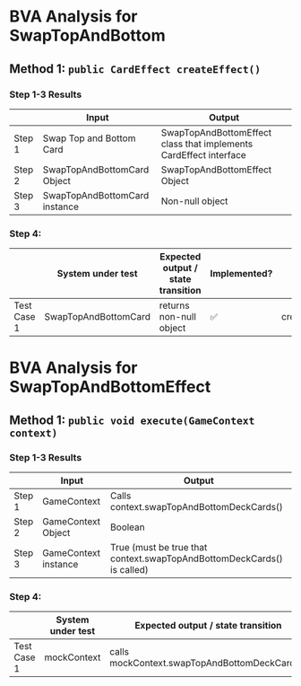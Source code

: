 # BVA Analysis for SwapTopAndBottom

## Method 1: `public CardEffect createEffect()`

### Step 1-3 Results

|        | Input                         | Output                                                            |
|--------|-------------------------------|-------------------------------------------------------------------|
| Step 1 | Swap Top and Bottom Card      | SwapTopAndBottomEffect class that implements CardEffect interface |
| Step 2 | SwapTopAndBottomCard Object   | SwapTopAndBottomEffect Object                                     |
| Step 3 | SwapTopAndBottomCard instance | Non-null object                                                   |

### Step 4:

|             | System under test    | Expected output / state transition | Implemented?       | Test name                                              |
|-------------|----------------------|------------------------------------|--------------------|--------------------------------------------------------|
| Test Case 1 | SwapTopAndBottomCard | returns non-null object            | :white_check_mark: | createEffect_swapTopAndBottomCard_returnsNonNullEffect |

# BVA Analysis for SwapTopAndBottomEffect

## Method 1: `public void execute(GameContext context)`

### Step 1-3 Results

|        | Input                | Output                                                                 |
|--------|----------------------|------------------------------------------------------------------------|
| Step 1 | GameContext          | Calls context.swapTopAndBottomDeckCards()                              |
| Step 2 | GameContext Object   | Boolean                                                                |
| Step 3 | GameContext instance | True (must be true that context.swapTopAndBottomDeckCards() is called) |

### Step 4:

|             | System under test | Expected output / state transition             | Implemented?       | Test name                                                       |
|-------------|-------------------|------------------------------------------------|--------------------|-----------------------------------------------------------------|
| Test Case 1 | mockContext       | calls mockContext.swapTopAndBottomDeckCards()  | :white_check_mark: | execute_SwapTopAndBottomEffect_callsSwapTopAndBottomDeckCards() |